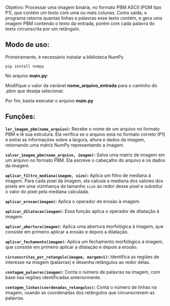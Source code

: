 Objetivo: Processar uma imagem binária, no formato PBM ASCII (PGM tipo P1), que contém um texto com uma ou mais
colunas. Como saída, o programa retorna quantas linhas e palavras esse texto contém, e gera uma imagem PBM contendo o texto da entrada, porém com cada palavra do texto circunscrita por um retângulo. 

## Modo de uso:

Primeiramente, é necessário instalar a biblioteca NumPy

    pip install numpy
    
No arquivo **main.py**:

Modifique o valor da variável  **nome_arquivo_entrada** para o caminho do .pbm que deseja selecionar.

Por fim, basta executar o arquivo **main.py**

## Funções:

**`ler_imagem_pbm(nome_arquivo)`:** Recebe o nome de um arquivo no formato PBM e lê sua estrutura. Ela verifica se o arquivo está no formato correto (P1) e extrai as informações sobre a largura, altura e dados da imagem, retornando uma matriz NumPy representando a imagem.
    
**`salvar_imagem_pbm(nome_arquivo, imagem)`:** Salva uma matriz de imagem em um arquivo no formato PBM. Ela escreve o cabeçalho do arquivo e os dados da imagem.
    
**`aplicar_filtro_mediana(imagem, size)`:** Aplica um filtro de mediana à imagem. Para cada pixel da imagem, ela calcula a mediana dos valores dos pixels em uma vizinhança de tamanho `size` ao redor desse pixel e substitui o valor do pixel pela mediana calculada.
    
**`aplicar_erosao(imagem)`:** Aplica o operador de erosão à imagem.
    
 **`aplicar_dilatacao(imagem)`:** Essa função aplica o operador de dilatação à imagem. 
    
**`aplicar_abertura(imagem)`:** Aplica uma abertura morfológica à imagem, que consiste em primeiro aplicar a erosão e depois a dilatação.
    
 **`aplicar_fechamento(imagem)`:** Aplica um fechamento morfológico à imagem, que consiste em primeiro aplicar a dilatação e depois a erosão.
    
**`circunscritas_por_retangulo(imagem, margem=1)`:** Identifica as regiões de interesse na imagem (palavras) e desenha retângulos ao redor delas.
    
**`contagem_palavras(imagem)`:** Conta o número de palavras na imagem, com base nas regiões identificadas anteriormente.
    
  **`contagem_linhas(coordenadas_retangulos)`:** Conta o número de linhas na imagem, usando as coordenadas dos retângulos que circunscrevem as palavras.
